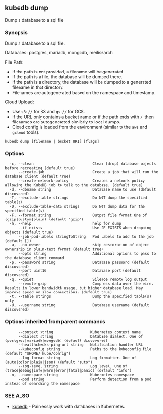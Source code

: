 ## kubedb dump

Dump a database to a sql file

### Synopsis

Dump a database to a sql file.

Databases: postgres, mariadb, mongodb, meilisearch

File Path:
 - If the path is not provided, a filename will be generated.
 - If the path is a file, the database will be dumped there.
 - If the path is a directory, the database will be dumped to a generated filename in that directory.
 - Filenames are autogenerated based on the namespace and timestamp.

Cloud Upload:
 - Use `s3://` for S3 and `gs://` for GCS.
 - If the URL only contains a bucket name or if the path ends with `/`, then filenames are autogenerated similarly to local dumps.
 - Cloud config is loaded from the environment (similar to the `aws` and `gcloud` tools).


```
kubedb dump [filename | bucket URI] [flags]
```

### Options

```
  -c, --clean                           Clean (drop) database objects before recreating (default true)
      --create-job                      Create a job that will run the database client (default true)
      --create-network-policy           Creates a network policy allowing the KubeDB job to talk to the database. (default true)
  -d, --dbname string                   Database name to use (default discovered)
  -T, --exclude-table strings           Do NOT dump the specified table(s)
  -D, --exclude-table-data strings      Do NOT dump data for the specified table(s)
  -F, --format string                   Output file format One of (gzip|custom|plain) (default "gzip")
  -h, --help                            help for dump
      --if-exists                       Use IF EXISTS when dropping objects (default true)
      --job-pod-labels stringToString   Pod labels to add to the job (default [])
  -O, --no-owner                        Skip restoration of object ownership in plain-text format (default true)
      --opts string                     Additional options to pass to the database client command
  -p, --password string                 Database password (default discovered)
      --port uint16                     Database port (default discovered)
  -q, --quiet                           Silence remote log output
      --remote-gzip                     Compress data over the wire. Results in lower bandwidth usage, but higher database load. May improve speed on slow connections. (default true)
  -t, --table strings                   Dump the specified table(s) only
  -U, --username string                 Database username (default discovered)
```

### Options inherited from parent commands

```
      --context string                 Kubernetes context name
      --dialect string                 Database dialect. One of (postgres|mariadb|mongodb) (default discovered)
      --healthchecks-ping-url string   Notification handler URL
      --kubeconfig string              Paths to the kubeconfig file (default "$HOME/.kube/config")
      --log-format string              Log formatter. One of (auto|color|plain|json) (default "auto")
      --log-level string               Log level. One of (trace|debug|info|warn|error|fatal|panic) (default "info")
  -n, --namespace string               Kubernetes namespace
      --pod string                     Perform detection from a pod instead of searching the namespace
```

### SEE ALSO

* [kubedb](kubedb.md)	 - Painlessly work with databases in Kubernetes.

